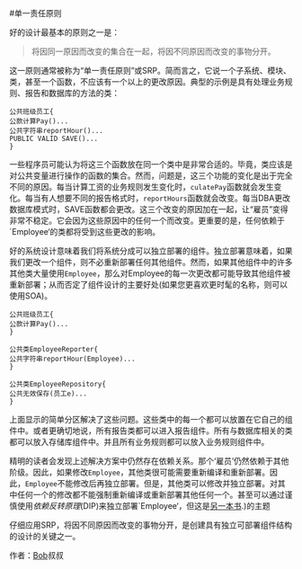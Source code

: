 #单一责任原则

好的设计最基本的原则之一是：

>将因同一原因而改变的集合在一起，将因不同原因而改变的事物分开。

这一原则通常被称为“单一责任原则”或SRP。简而言之，它说一个子系统、模块、类，甚至一个函数，不应该有一个以上的更改原因。典型的示例是具有处理业务规则、报告和数据库的方法的类：

```
公共班级员工{
公款计算Pay()...
公共字符串reportHour()...
PUBLIC VALID SAVE()...
}
```

一些程序员可能认为将这三个函数放在同一个类中是非常合适的。毕竟，类应该是对公共变量进行操作的函数的集合。然而，问题是，这三个功能的变化是出于完全不同的原因。每当计算工资的业务规则发生变化时，`culatePay`函数就会发生变化。每当有人想要不同的报告格式时，`reportHours`函数就会改变。每当DBA更改数据库模式时，SAVE函数都会更改。这三个改变的原因加在一起，让“雇员”变得非常不稳定。它会因为这些原因中的任何一个而改变。更重要的是，任何依赖于`Employee‘的类都将受到这些更改的影响。

好的系统设计意味着我们将系统分成可以独立部署的组件。独立部署意味着，如果我们更改一个组件，则不必重新部署任何其他组件。然而，如果其他组件中的许多其他类大量使用`Employee`，那么对Employee的每一次更改都可能导致其他组件被重新部署；从而否定了组件设计的主要好处(如果您更喜欢更时髦的名称，则可以使用SOA)。

```
公共班级员工{
公款计算Pay()...
}

公共类EmployeeReporter{
公共字符串reportHour(Employee)...
}

公共类EmployeeRepository{
公共无效保存(员工e)...
}
```

上面显示的简单分区解决了这些问题。这些类中的每一个都可以放置在它自己的组件中。或者更确切地说，所有报告类都可以进入报告组件。所有与数据库相关的类都可以放入存储库组件中。并且所有业务规则都可以放入业务规则组件中。

精明的读者会发现上述解决方案中仍然存在依赖关系。那个‘雇员’仍然依赖于其他阶级。因此，如果修改`Employee`，其他类很可能需要重新编译和重新部署。因此，`Employee`不能修改后再独立部署。但是，其他类可以修改并独立部署。对其中任何一个的修改都不能强制重新编译或重新部署其他任何一个。甚至可以通过谨慎使用*依赖反转原理*(DIP)来独立部署`Employee‘，但这是[另一本书](http://www.amazon.com/dp/0135974445/).)的主题

仔细应用SRP，将因不同原因而改变的事物分开，是创建具有独立可部署组件结构的设计的关键之一。

作者：[Bob](http://programmer.97things.oreilly.com/wiki/index.php/Uncle_Bob)叔叔
